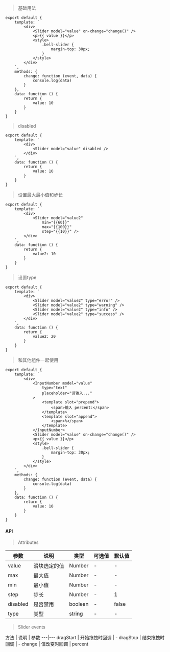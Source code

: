 > 基础用法

    export default {
        template: `
            <div>
                <Slider model="value" on-change="change()" />
                <p>{{ value }}</p>
                <style>
                    .bell-slider {
                        margin-top: 30px;
                    }
                </style>
            </div>
        `,
        methods: {
            change: function (event, data) {
                console.log(data)
            }
        },
        data: function () {
            return {
                value: 10
            }
        }
    }

> disabled

    export default {
        template: `
            <div>
                <Slider model="value" disabled />
            </div>
        `,
        data: function () {
            return {
                value: 10
            }
        }
    }

> 设置最大最小值和步长

    export default {
        template: `
            <div>
                <Slider model="value2"
                    min="{{60}}"
                    max="{{100}}"
                    step="{{10}}" />
            </div>
        `,
        data: function () {
            return {
                value2: 10
            }
        }
    }


> 设置type

    export default {
        template: `
            <div>
                <Slider model="value2" type="error" />
                <Slider model="value2" type="warning" />
                <Slider model="value2" type="info" />
                <Slider model="value2" type="success" />
            </div>
        `,
        data: function () {
            return {
                value2: 20
            }
        }
    }

> 和其他组件一起使用

    export default {
        template: `
            <div>
                <InputNumber model="value"
                    type="text"
                    placeholder="请输入..."
                >
                    <template slot="prepend">
                        <span>输入 percent:</span>
                    </template>
                    <template slot="append">
                        <span>%</span>
                    </template>
                </InputNumber>
                <Slider model="value" on-change="change()" />
                <p>{{ value }}</p>
                <style>
                    .bell-slider {
                        margin-top: 30px;
                    }
                </style>
            </div>
        `,
        methods: {
            change: function (event, data) {
                console.log(data)
            }
        },
        data: function () {
            return {
                value: 10
            }
        }
    }


#### API

> Attributes

参数 | 说明 | 类型 | 可选值 | 默认值
---|---|---|---|---
value | 滑块选定的值 | Number | - | -
max | 最大值 | Number | - | -
min | 最小值 | Number | - | -
step | 步长 | Number | - | 1
disabled | 是否禁用 | boolean | - | false
type | 类型 | string | - | -

> Slider events

方法 | 说明 | 参数
---|---
dragStart | 开始拖拽时回调 | -
dragStop | 结束拖拽时回调 | -
change | 值改变时回调 | percent
